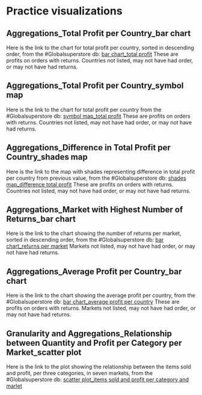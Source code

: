 # Practice visualizations

## Aggregations_Total Profit per Country_bar chart

Here is the link to the chart for total profit per country, sorted in descending order, from the #Globalsuperstore db: [bar chart_total profit](https://public.tableau.com/profile/kerlin7297#!/vizhome/TotalProfitperCountry_Global-superstore-db_Practice/Sheet1)
These are profits on orders with returns. Countries not listed, may not have had order, or may not have had returns. 

## Aggregations_Total Profit per Country_symbol map

Here is the link to the chart for total profit per country from the #Globalsuperstore db: [symbol map_total profit](https://public.tableau.com/profile/kerlin7297#!/vizhome/TotalProfitperCountry_Map_Global-superstore-db_Practice/Sheet1)
These are profits on orders with returns. Countries not listed, may not have had order, or may not have had returns.

## Aggregations_Difference in Total Profit per Country_shades map

Here is the link to the map with shades representing difference in total profit per country from previous value, from the #Globalsuperstore db: [shades map_difference total profit](https://public.tableau.com/profile/kerlin7297#!/vizhome/TotalProfitperCountry_Map-shades_Global-superstore-db_Practice/Sheet1)
These are profits on orders with returns. Countries not listed, may not have had order, or may not have had returns.

## Aggregations_Market with Highest Number of Returns_bar chart

Here is the link to the chart showing the number of returns per market, sorted in descending order, from the #Globalsuperstore db: [bar chart_returns per market](https://public.tableau.com/profile/kerlin7297#!/vizhome/Numberofrecordsforeachmarket_Lesson3-Worksheets/Sheet1)
Markets not listed, may not have had order, or may not have had returns.

## Aggregations_Average Profit per Country_bar chart

Here is the link to the chart showing the average profit per country, from the #Globalsuperstore db: [bar chart_average profit per country](https://public.tableau.com/profile/kerlin7297#!/vizhome/Aggregations_AVGlProfitperCountry_Global-superstore-db/Sheet1)
These are profits on orders with returns. Markets not listed, may not have had order, or may not have had returns.

## Granularity and Aggregations_Relationship between Quantity and Profit per Category per Market_scatter plot

Here is the link to the plot showing the relationship between the items sold and profit, per three categories, in seven markets, from the #Globalsuperstore db: [scatter plot_items sold and profit per category and marlet](https://public.tableau.com/profile/kerlin7297#!/vizhome/Aggregation-and-Granularity_Relationship-between-Quantity-and-Profit-per-Category-per-Market_Global-superstore_db/Sheet1)
